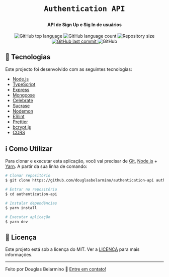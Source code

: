 <h1 align="center">
    
    Authentication API
</h1>

<h4 align="center">
  API de Sign Up e Sig In de usuários
</h4>
<p align="center">
  <img alt="GitHub top language" src="https://img.shields.io/github/languages/top/douglasbelarmino/authentication-api">
  
  <img alt="GitHub language count" src="https://img.shields.io/github/languages/count/douglasbelarmino/authentication-api">

  <img alt="Repository size" src="https://img.shields.io/github/repo-size/douglasbelarmino/authentication-api">

  <a href="https://github.com/douglasbelarmino/authentication-api/commits/master">
    <img alt="GitHub last commit" src="https://img.shields.io/github/last-commit/douglasbelarmino/authentication-api">
  </a>

  <img alt="GitHub" src="https://img.shields.io/github/license/douglasbelarmino/authentication-api">
</p>

## :rocket:  Tecnologias

Este projecto foi desenvolvido com as seguintes tecnologias:

-  [Node.js](https://nodejs.org)
-  [TypeScript](https://www.typescriptlang.org)
-  [Express](https://github.com/expressjs/express)
-  [Mongoose](https://mongoosejs.com)
-  [Celebrate](https://github.com/arb/celebrate)
-  [Sucrase](https://github.com/alangpierce/sucrase)
-  [Nodemon](https://nodemon.io)
-  [ESlint](https://eslint.org)
-  [Prettier](https://prettier.io)
-  [bcrypt.js](https://github.com/dcodeIO/bcrypt.js)
-  [CORS](https://github.com/expressjs/cors)

## :information_source: Como Utilizar

Para clonar e executar esta aplicação, você vai precisar de [Git](https://git-scm.com), [Node.js][nodejs] + [Yarn][yarn]. A partir da sua linha de comando:

```bash
# Clonar repositório
$ git clone https://github.com/douglasbelarmino/authentication-api authentication-api

# Entrar no repositório
$ cd authentication-api

# Instalar dependências
$ yarn install

# Executar aplicação
$ yarn dev
```

## :memo: Licença
Este projeto está sob a licença do MIT. Ver a [LICENÇA](https://github.com/douglasbelarmino/authentication-api/blob/master/LICENSE) para mais informações.

---

Feito por Douglas Belarmino :wave: [Entre em contato!](https://www.linkedin.com/in/douglas-belarmino)

[nodejs]: https://nodejs.org
[yarn]: https://yarnpkg.com
